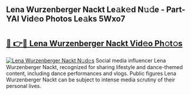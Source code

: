 ## Lena Wurzenberger Nackt Le𝚊k𝚎d N𝚞𝚍e - Part-YAI Vid𝚎o Photos Le𝚊ks 5Wxo7

# <h2><a href="http://fb6w61x.evod.top/?m=Lena+Wurzenberger+Nackt">🔗 👉🔴 Lena Wurzenberger Nackt Vid𝚎o Ph𝚘t𝚘s</a></h2>

[![Lena Wurzenberger Nackt N𝚞d𝚎s](https://i.imgur.com/8V9OHl7.gif)](http://fb6w61x.evod.top/?m=Lena+Wurzenberger+Nackt)
Social media influencer Lena Wurzenberger Nackt, recognized for sharing lifestyle and dance-themed content, including dance performances and vlogs. Public figures Lena Wurzenberger Nackt can be subject to intense media scrutiny of their personal lives. 
